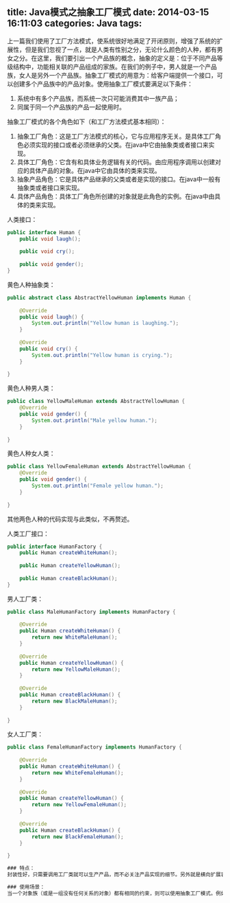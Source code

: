 title: Java模式之抽象工厂模式
date: 2014-03-15 16:11:03
categories: Java
tags:
---
上一篇我们使用了工厂方法模式，使系统很好地满足了开闭原则，增强了系统的扩展性，但是我们忽视了一点，就是人类有性别之分，无论什么颜色的人种，都有男女之分。在这里，我们要引出一个产品族的概念，抽象的定义是：位于不同产品等级结构中，功能相关联的产品组成的家族。在我们的例子中，男人就是一个产品族，女人是另外一个产品族。抽象工厂模式的用意为：给客户端提供一个接口，可以创建多个产品族中的产品对象。使用抽象工厂模式要满足以下条件：
1. 系统中有多个产品族，而系统一次只可能消费其中一族产品；
2. 同属于同一个产品族的产品一起使用时。

抽象工厂模式的各个角色如下（和工厂方法模式基本相同）：
1. 抽象工厂角色：这是工厂方法模式的核心，它与应用程序无关。是具体工厂角色必须实现的接口或者必须继承的父类。在java中它由抽象类或者接口来实现。
2. 具体工厂角色：它含有和具体业务逻辑有关的代码。由应用程序调用以创建对应的具体产品的对象。在java中它由具体的类来实现。
3. 抽象产品角色：它是具体产品继承的父类或者是实现的接口。在java中一般有抽象类或者接口来实现。
4. 具体产品角色：具体工厂角色所创建的对象就是此角色的实例。在java中由具体的类来实现。

<!-- more -->
人类接口：
```java
public interface Human {
    public void laugh();
 
    public void cry();
 
    public void gender();
}
```
黄色人种抽象类：
```java
public abstract class AbstractYellowHuman implements Human {
 
    @Override
    public void laugh() {
        System.out.println("Yellow human is laughing.");
    }
 
    @Override
    public void cry() {
        System.out.println("Yellow human is crying.");
    }
 
}
```
黄色人种男人类：
```java
public class YellowMaleHuman extends AbstractYellowHuman {
    @Override
    public void gender() {
        System.out.println("Male yellow human.");
    }
 
}
```
黄色人种女人类：
```java
public class YellowFemaleHuman extends AbstractYellowHuman {
    @Override
    public void gender() {
        System.out.println("Female yellow human.");
    }
 
}
```
其他两色人种的代码实现与此类似，不再赘述。

人类工厂接口：
```java
public interface HumanFactory {
    public Human createWhiteHuman();
 
    public Human createYellowHuman();
 
    public Human createBlackHuman();
}
```
男人工厂类：
```java
public class MaleHumanFactory implements HumanFactory {
 
    @Override
    public Human createWhiteHuman() {
        return new WhiteMaleHuman();
    }
 
    @Override
    public Human createYellowHuman() {
        return new YellowMaleHuman();
    }
 
    @Override
    public Human createBlackHuman() {
        return new BlackMaleHuman();
    }
 
}
```
女人工厂类：
```java
public class FemaleHumanFactory implements HumanFactory {
 
    @Override
    public Human createWhiteHuman() {
        return new WhiteFemaleHuman();
    }
 
    @Override
    public Human createYellowHuman() {
        return new YellowFemaleHuman();
    }
 
    @Override
    public Human createBlackHuman() {
        return new BlackFemaleHuman();
    }
 
}

### 特点：
封装性好，只需要调用工厂类就可以生产产品，而不必关注产品实现的细节。另外就是横向扩展容易，纵向扩展困难。怎么理解呢，就是假如要增加一个双性人，只需要增加产品类和工厂就可以了，但是假如说要增加一个蓝色人种，就必须得修改工厂类的代码。还有一个非常大的有点，高内聚，低耦合，在一个较大的项目组，产品是由一批人定义开发的，但是提供其他成员访问的时候，只有工厂方法和产品的接口，也就是说只需要提供Product Interface 和Concrete Factory 就可以产生自己需要的对象和方法。

### 使用场景：
当一个对象族（或是一组没有任何关系的对象）都有相同的约束，则可以使用抽象工厂模式。例如在软件产品开发过程中，涉及到不同操作系统的时候，都可以考虑使用抽象工厂模式，例如一个应用，需要在三个不同平台上运行：Windows、Linux、MacOS上运行，通过抽象工厂模式屏蔽掉操作系统对应用的影响，三个不同操作系统上的软件功能、应用逻辑、UI都应该是非常类似，唯一不同的是调用不同的工厂方法，由不同的产品类去处理与操作系统交互的信息。